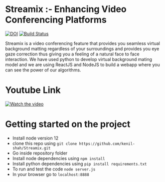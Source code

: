 # Streamix :- Enhancing Video Conferencing Platforms

[![DOI](https://zenodo.org/badge/DOI/10.5281/zenodo.4033418.svg)](https://doi.org/10.5281/zenodo.4033418)
[![Build Status](https://travis-ci.com/kenil-shah/Streamix.svg?branch=master)](https://travis-ci.org/kenil-shah/Streamix)

Streamix is a video conferencing feature that provides you seamless virtual background matting regardless of your surroundings and provides you eye gaze correction thus giving you a feeling of a natural face to face interaction. We have used python to develop virtual background mating model and we are using ReactJS and NodeJS to build a webapp where you can see the power of our algorithms.

# Youtube Link
[![Watch the video](https://i.ytimg.com/vi/2DVQ2XwhtUI/hqdefault.jpg)](https://www.youtube.com/watch?v=2DVQ2XwhtUI)

# Getting started on the project
- Install node version 12
- clone this repo using `git clone https://github.com/kenil-shah/Streamix.git`
- Go inside repository folder
- Install node dependencies using `npm install`
- Install python dependencies using `pip install requirements.txt`
- To run and test the code `node server.js`
- In your browser go to `localhost:8888`
